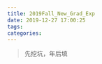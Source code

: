 ```yaml
---
title: 2019Fall_New_Grad_Exp
date: 2019-12-27 17:00:25
tags:
categories:
---
```




> 先挖坑，年后填

<!--more-->